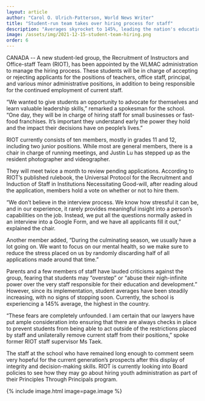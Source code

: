 ```yaml
---
layout: article
author: "Carol O. Ulrich-Patterson, World News Writer"
title: "Student-run team takes over hiring process for staff"
description: "Averages skyrocket to 145%, leading the nation's education system."
image: /assets/img/2021-12-15-student-team-hiring.png
order: 6
---
```


CANADA -- A new student-led group, the Recruitment of Instructors and Office-staff Team (RIOT), has been appointed by the WLMAC administration to manage the hiring process. These students will be in charge of accepting or rejecting applicants for the positions of teachers, office staff, principal, and various minor administrative positions, in addition to being responsible for the continued employment of current staff.

“We wanted to give students an opportunity to advocate for themselves and learn valuable leadership skills,” remarked a spokesman for the school. “One day, they will be in charge of hiring staff for small businesses or fast-food franchises. It’s important they understand early the power they hold and the impact their decisions have on people’s lives.”

RIOT currently consists of ten members, mostly in grades 11 and 12, including two junior positions. While most are general members, there is a chair in charge of running meetings, and Justin Lu has stepped up as the resident photographer and videographer.

They will meet twice a month to review pending applications. According to RIOT’s published rulebook, the Universal Protocol for the Recruitment and Induction of Staff in Institutions Necessitating Good-will, after reading aloud the application, members hold a vote on whether or not to hire them.

“We don’t believe in the interview process. We know how stressful it can be, and in our experience, it rarely provides meaningful insight into a person’s capabilities on the job. Instead, we put all the questions normally asked in an interview into a Google Form, and we have all applicants fill it out,” explained the chair.

Another member added, “During the culminating season, we usually have a lot going on. We want to focus on our mental health, so we make sure to reduce the stress placed on us by randomly discarding half of all applications made around that time.”

Parents and a few members of staff have lauded criticisms against the group, fearing that students may “overstep” or “abuse their nigh-infinite power over the very staff responsible for their education and development.” However, since its implementation, student averages have been steadily increasing, with no signs of stopping soon. Currently, the school is experiencing a 145% average, the highest in the country.

“These fears are completely unfounded. I am certain that our lawyers have put ample consideration into ensuring that there are always checks in place to prevent students from being able to act outside of the restrictions placed by staff and unilaterally remove current staff from their positions,” spoke former RIOT staff supervisor Ms Taek.

The staff at the school who have remained long enough to comment seem very hopeful for the current generation’s prospects after this display of integrity and decision-making skills. RIOT is currently looking into Board policies to see how they may go about hiring youth administration as part of their Principles Through Principals program.

{% include image.html image=page.image %}
